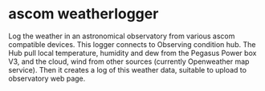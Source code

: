 # ascom weatherlogger
Log the weather in an astronomical observatory from various ascom compatible devices.
This logger connects to Observing condition hub. The Hub pull local temperature, humidity and dew from the Pegasus Power box V3, and the cloud, wind from other sources (currently Openweather map service).
Then it creates a log of this weather data, suitable to upload to observatory web page.
